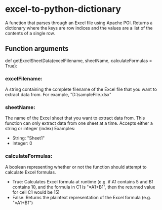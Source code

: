 # excel-to-python-dictionary
A function that parses through an Excel file using Apache POI. Returns a dictionary where the keys are row indices and the values are a list of the contents of a single row.

## Function arguments
def getExcelSheetData(excelFilename, sheetName, calculateFormulas = True):

### excelFilename:
A string containing the complete filename of the Excel file that you want to extract data from. For example, "D:\sampleFile.xlsx"

### sheetName:
The name of the Excel sheet that you want to extract data from. This function can only extract data from one sheet at a time. Accepts either a string or integer (index)
Examples:
- String: "Sheet1"
- Integer: 0

### calculateFormulas:
A boolean representing whether or not the function should attempt to calculate Excel formulas. 
- True: Calculates Excel formula at runtime (e.g. if A1 contains 5 and B1 contains 10, and the formula in C1 is "=A1+B1", then the returned value for cell C1 would be 15)
- False: Returns the plaintext representation of the Excel formula (e.g. "=A1+B1")

